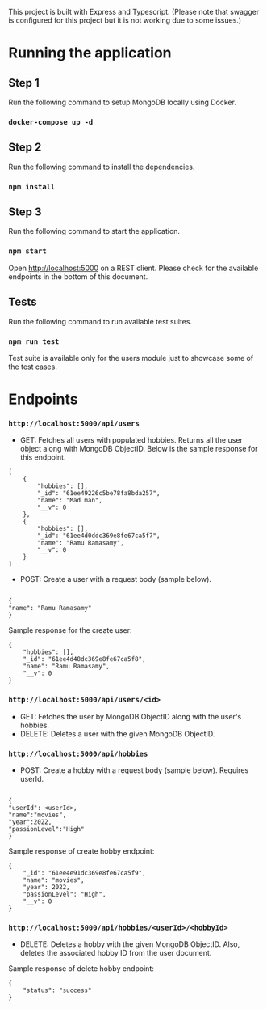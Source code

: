 This project is built with Express and Typescript.
(Please note that swagger is configured for this project but it is not working due to some issues.)

# Running the application

## Step 1

Run the following command to setup MongoDB locally using Docker.

### `docker-compose up -d`

## Step 2

Run the following command to install the dependencies.

### `npm install`

## Step 3

Run the following command to start the application.

### `npm start`

Open [http://localhost:5000](http://localhost:5000) on a REST client.
Please check for the available endpoints in the bottom of this document.

## Tests

Run the following command to run available test suites.

### `npm run test`

Test suite is available only for the users module just to showcase some of the test cases.

# Endpoints

### `http://localhost:5000/api/users`

- GET: Fetches all users with populated hobbies. Returns all the user object along with MongoDB ObjectID. Below is the sample response for this endpoint.

```
[
	{
		"hobbies": [],
		"_id": "61ee49226c5be78fa8bda257",
		"name": "Mad man",
		"__v": 0
	},
	{
		"hobbies": [],
		"_id": "61ee4d0ddc369e8fe67ca5f7",
		"name": "Ramu Ramasamy",
		"__v": 0
	}
]
```

- POST: Create a user with a request body (sample below).

```

{
"name": "Ramu Ramasamy"
}

```

Sample response for the create user:

```
{
	"hobbies": [],
	"_id": "61ee4d48dc369e8fe67ca5f8",
	"name": "Ramu Ramasamy",
	"__v": 0
}
```

### `http://localhost:5000/api/users/<id>`

- GET: Fetches the user by MongoDB ObjectID along with the user's hobbies.
- DELETE: Deletes a user with the given MongoDB ObjectID.

### `http://localhost:5000/api/hobbies`

- POST: Create a hobby with a request body (sample below). Requires userId.

```

{
"userId": <userId>,
"name":"movies",
"year":2022,
"passionLevel":"High"
}

```

Sample response of create hobby endpoint:

```
{
	"_id": "61ee4e91dc369e8fe67ca5f9",
	"name": "movies",
	"year": 2022,
	"passionLevel": "High",
	"__v": 0
}
```

### `http://localhost:5000/api/hobbies/<userId>/<hobbyId>`

- DELETE: Deletes a hobby with the given MongoDB ObjectID. Also, deletes the associated hobby ID from the user document.

Sample response of delete hobby endpoint:

```
{
	"status": "success"
}
```
